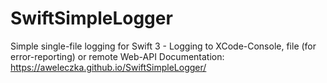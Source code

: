 # SwiftSimpleLogger
Simple single-file logging for Swift 3 - Logging to XCode-Console, file (for error-reporting) or remote Web-API
Documentation: https://aweleczka.github.io/SwiftSimpleLogger/
